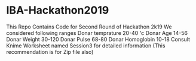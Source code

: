 # IBA-Hackathon2019
This Repo Contains Code for Second Round of Hackathon 2k19
We considered following ranges
Donar temprature 20-40 'c
Donar Age 14-56
Donar Weight 30-120
Donar Pulse 68-80
Donar Homoglobin 10-18
Consult Knime Worksheet named Session3 for detailed information (This recommendation is for Zip file also)
